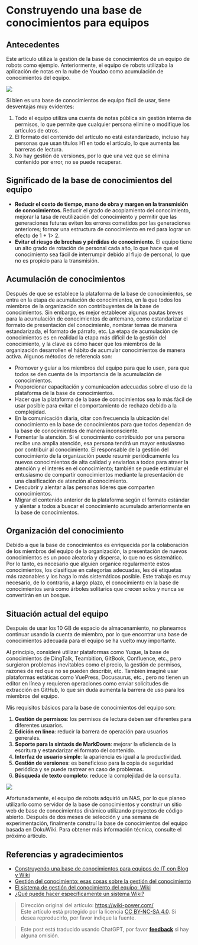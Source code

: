 # Construyendo una base de conocimientos para equipos

## Antecedentes

Este artículo utiliza la gestión de la base de conocimientos de un equipo de robots como ejemplo. Anteriormente, el equipo de robots utilizaba la aplicación de notas en la nube de Youdao como acumulación de conocimientos del equipo.

![](https://img.wiki-power.com/d/wiki-media/img/20201203152655.jpg)

Si bien es una base de conocimientos de equipo fácil de usar, tiene desventajas muy evidentes:

1. Todo el equipo utiliza una cuenta de notas pública sin gestión interna de permisos, lo que permite que cualquier persona elimine o modifique los artículos de otros.
2. El formato del contenido del artículo no está estandarizado, incluso hay personas que usan títulos H1 en todo el artículo, lo que aumenta las barreras de lectura.
3. No hay gestión de versiones, por lo que una vez que se elimina contenido por error, no se puede recuperar.

## Significado de la base de conocimientos del equipo

- **Reducir el costo de tiempo, mano de obra y margen en la transmisión de conocimientos.** Reducir el grado de acoplamiento del conocimiento, mejorar la tasa de reutilización del conocimiento y permitir que las generaciones futuras eviten los errores cometidos por las generaciones anteriores; formar una estructura de conocimiento en red para lograr un efecto de 1 + 1> 2.
- **Evitar el riesgo de brechas y pérdidas de conocimiento.** El equipo tiene un alto grado de rotación de personal cada año, lo que hace que el conocimiento sea fácil de interrumpir debido al flujo de personal, lo que no es propicio para la transmisión.

## Acumulación de conocimientos

Después de que se establece la plataforma de la base de conocimientos, se entra en la etapa de acumulación de conocimientos, en la que todos los miembros de la organización son contribuyentes de la base de conocimientos. Sin embargo, es mejor establecer algunas pautas breves para la acumulación de conocimientos de antemano, como estandarizar el formato de presentación del conocimiento, nombrar temas de manera estandarizada, el formato de párrafo, etc. La etapa de acumulación de conocimientos es en realidad la etapa más difícil de la gestión del conocimiento, y la clave es cómo hacer que los miembros de la organización desarrollen el hábito de acumular conocimientos de manera activa. Algunos métodos de referencia son:

- Promover y guiar a los miembros del equipo para que lo usen, para que todos se den cuenta de la importancia de la acumulación de conocimientos.
- Proporcionar capacitación y comunicación adecuadas sobre el uso de la plataforma de la base de conocimientos.
- Hacer que la plataforma de la base de conocimientos sea lo más fácil de usar posible para evitar el comportamiento de rechazo debido a la complejidad.
- En la comunicación diaria, citar con frecuencia la ubicación del conocimiento en la base de conocimientos para que todos dependan de la base de conocimientos de manera inconsciente.
- Fomentar la atención. Si el conocimiento contribuido por una persona recibe una amplia atención, esa persona tendrá un mayor entusiasmo por contribuir al conocimiento. El responsable de la gestión del conocimiento de la organización puede resumir periódicamente los nuevos conocimientos de alta calidad y enviarlos a todos para atraer la atención y el interés en el conocimiento; también se puede estimular el entusiasmo de compartir conocimientos mediante la presentación de una clasificación de atención al conocimiento.
- Descubrir y alentar a las personas líderes que comparten conocimientos.
- Migrar el contenido anterior de la plataforma según el formato estándar y alentar a todos a buscar el conocimiento acumulado anteriormente en la base de conocimientos.

## Organización del conocimiento

Debido a que la base de conocimientos es enriquecida por la colaboración de los miembros del equipo de la organización, la presentación de nuevos conocimientos es un poco aleatoria y dispersa, lo que no es sistemático. Por lo tanto, es necesario que alguien organice regularmente estos conocimientos, los clasifique en categorías adecuadas, les dé etiquetas más razonables y los haga lo más sistemáticos posible. Este trabajo es muy necesario, de lo contrario, a largo plazo, el conocimiento en la base de conocimientos será como árboles solitarios que crecen solos y nunca se convertirán en un bosque.

## Situación actual del equipo

Después de usar los 10 GB de espacio de almacenamiento, no planeamos continuar usando la cuenta de miembro, por lo que encontrar una base de conocimientos adecuada para el equipo se ha vuelto muy importante.

Al principio, consideré utilizar plataformas como Yuque, la base de conocimientos de DingTalk, Teambition, GitBook, Confluence, etc., pero surgieron problemas inevitables como el precio, la gestión de permisos, razones de red que no se pueden describir, etc. También imaginé usar plataformas estáticas como VuePress, Docusaurus, etc., pero no tienen un editor en línea y requieren operaciones como enviar solicitudes de extracción en GitHub, lo que sin duda aumenta la barrera de uso para los miembros del equipo.

Mis requisitos básicos para la base de conocimientos del equipo son:

1. **Gestión de permisos**: los permisos de lectura deben ser diferentes para diferentes usuarios.
2. **Edición en línea**: reducir la barrera de operación para usuarios generales.
3. **Soporte para la sintaxis de MarkDown**: mejorar la eficiencia de la escritura y estandarizar el formato del contenido.
4. **Interfaz de usuario simple**: la apariencia es igual a la productividad.
5. **Gestión de versiones**: es beneficioso para la copia de seguridad periódica y se puede rastrear en caso de problemas.
6. **Búsqueda de texto completo**: reduce la complejidad de la consulta.

![](https://img.wiki-power.com/d/wiki-media/img/20201203161132.png)

Afortunadamente, el equipo de robots adquirió un NAS, por lo que planeo utilizarlo como servidor de la base de conocimientos y construir un sitio web de base de conocimientos dinámico utilizando proyectos de código abierto. Después de dos meses de selección y una semana de experimentación, finalmente construí la base de conocimientos del equipo basada en DokuWiki. Para obtener más información técnica, consulte el próximo artículo.

## Referencias y agradecimientos

- [Construyendo una base de conocimientos para equipos de IT con Blog y Wiki](https://www.cnblogs.com/chwkai/archive/2005/12/29/307761.html)
- [Gestión del conocimiento: esas cosas sobre la gestión del conocimiento](https://tonybai.com/2011/11/23/those-things-about-knowledge-management/)
- [El sistema de gestión del conocimiento del equipo: Wiki](http://blog.davidrobot.com/2014/06/team_knowledge_management.html)
- [¿Qué puede hacer específicamente un sistema Wiki?](http://blog.davidrobot.com/2014/07/the_function_of_wiki.html)

> Dirección original del artículo: <https://wiki-power.com/>  
> Este artículo está protegido por la licencia [CC BY-NC-SA 4.0](https://creativecommons.org/licenses/by/4.0/deed.zh). Si desea reproducirlo, por favor indique la fuente.

> Este post está traducido usando ChatGPT, por favor [**feedback**](https://github.com/linyuxuanlin/Wiki_MkDocs/issues/new) si hay alguna omisión.
